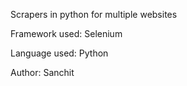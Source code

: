 Scrapers in python for multiple websites

Framework used: Selenium

Language used: Python

Author: Sanchit
